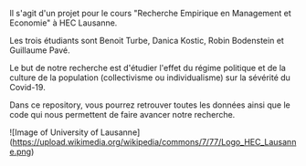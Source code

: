 Il s'agit d'un projet pour le cours "Recherche Empirique en Management et Economie" à HEC Lausanne.

Les trois étudiants sont Benoit Turbe, Danica Kostic, Robin Bodenstein et Guillaume Pavé.

Le but de notre recherche est d'étudier l'effet du régime politique et de la culture de la population (collectivisme ou individualisme) sur la sévérité du Covid-19.

Dans ce repository, vous pourrez retrouver toutes les données ainsi que le code qui nous permettent de faire avancer notre recherche.


![Image of University of Lausanne]
(https://upload.wikimedia.org/wikipedia/commons/7/77/Logo_HEC_Lausanne.png)
